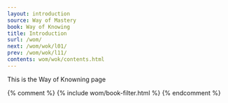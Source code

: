 ```yaml
---
layout: introduction
source: Way of Mastery
book: Way of Knowing
title: Introduction
surl: /wom/
next: /wom/wok/l01/
prev: /wom/wok/l11/
contents: wom/wok/contents.html
---
```


This is the Way of Knowning page

{% comment %}
{% include wom/book-filter.html %}
{% endcomment %}

